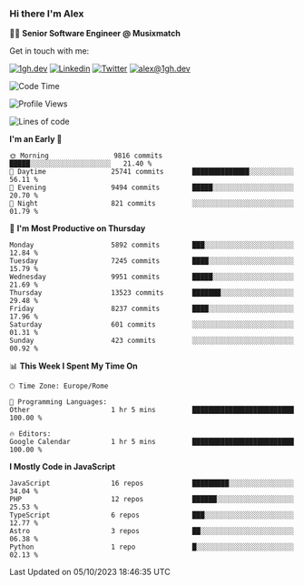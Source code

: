### Hi there I'm Alex

👨‍💻 __Senior Software Engineer @ Musixmatch__

Get in touch with me:

[![1gh.dev](https://img.shields.io/static/v1?label=1gh.dev&message=%20&color=red&logo=&style=flat-square&logoColor=white)](https://www.1gh.dev/)
[![Linkedin](https://img.shields.io/static/v1?label=Linkedin&message=%20&color=blue&logo=Linkedin&style=flat-square&logoColor=white)](https://linkedin.com/in/alexghirelli)
[![Twitter](https://img.shields.io/static/v1?label=Twitter&message=%20&color=blue&logo=Twitter&style=flat-square&logoColor=white)](https://twitter.com/alexGhirelli)
[![alex@1gh.dev](https://img.shields.io/static/v1?label=alex@1gh.dev&message=%20&color=red&logo=gmail&style=flat-square&logoColor=white)](mailto:alex@1gh.dev)

<!--START_SECTION:waka-->
![Code Time](http://img.shields.io/badge/Code%20Time-7%2C571%20hrs-blue)

![Profile Views](http://img.shields.io/badge/Profile%20Views-25-blue)

![Lines of code](https://img.shields.io/badge/From%20Hello%20World%20I%27ve%20Written-130.0%20million%20lines%20of%20code-blue)

**I'm an Early 🐤** 

```text
🌞 Morning                9816 commits        █████░░░░░░░░░░░░░░░░░░░░   21.40 % 
🌆 Daytime                25741 commits       ██████████████░░░░░░░░░░░   56.11 % 
🌃 Evening                9494 commits        █████░░░░░░░░░░░░░░░░░░░░   20.70 % 
🌙 Night                  821 commits         ░░░░░░░░░░░░░░░░░░░░░░░░░   01.79 % 
```
📅 **I'm Most Productive on Thursday** 

```text
Monday                   5892 commits        ███░░░░░░░░░░░░░░░░░░░░░░   12.84 % 
Tuesday                  7245 commits        ████░░░░░░░░░░░░░░░░░░░░░   15.79 % 
Wednesday                9951 commits        █████░░░░░░░░░░░░░░░░░░░░   21.69 % 
Thursday                 13523 commits       ███████░░░░░░░░░░░░░░░░░░   29.48 % 
Friday                   8237 commits        ████░░░░░░░░░░░░░░░░░░░░░   17.96 % 
Saturday                 601 commits         ░░░░░░░░░░░░░░░░░░░░░░░░░   01.31 % 
Sunday                   423 commits         ░░░░░░░░░░░░░░░░░░░░░░░░░   00.92 % 
```


📊 **This Week I Spent My Time On** 

```text
🕑︎ Time Zone: Europe/Rome

💬 Programming Languages: 
Other                    1 hr 5 mins         █████████████████████████   100.00 % 

🔥 Editors: 
Google Calendar          1 hr 5 mins         █████████████████████████   100.00 % 
```

**I Mostly Code in JavaScript** 

```text
JavaScript               16 repos            █████████░░░░░░░░░░░░░░░░   34.04 % 
PHP                      12 repos            ██████░░░░░░░░░░░░░░░░░░░   25.53 % 
TypeScript               6 repos             ███░░░░░░░░░░░░░░░░░░░░░░   12.77 % 
Astro                    3 repos             ██░░░░░░░░░░░░░░░░░░░░░░░   06.38 % 
Python                   1 repo              █░░░░░░░░░░░░░░░░░░░░░░░░   02.13 % 
```




 Last Updated on 05/10/2023 18:46:35 UTC
<!--END_SECTION:waka-->

